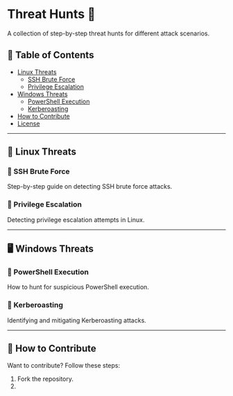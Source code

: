 # Threat Hunts 🚀

A collection of step-by-step threat hunts for different attack scenarios.

## 📜 Table of Contents
- [Linux Threats](#linux-threats)
  - [SSH Brute Force](#ssh-brute-force)
  - [Privilege Escalation](#privilege-escalation)
- [Windows Threats](#windows-threats)
  - [PowerShell Execution](#powershell-execution)
  - [Kerberoasting](#kerberoasting)
- [How to Contribute](#how-to-contribute)
- [License](#license)

---

## 🐧 Linux Threats

### 🔹 SSH Brute Force
Step-by-step guide on detecting SSH brute force attacks.

### 🔹 Privilege Escalation
Detecting privilege escalation attempts in Linux.

---

## 🖥️ Windows Threats

### 🔹 PowerShell Execution
How to hunt for suspicious PowerShell execution.

### 🔹 Kerberoasting
Identifying and mitigating Kerberoasting attacks.

---

## 🤝 How to Contribute
Want to contribute? Follow these steps:
1. Fork the repository.
2.
